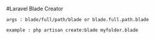#Laravel Blade Creator

	args : blade/full/path/blade or blade.full.path.blade

	example : php artisan create:blade myfolder.blade